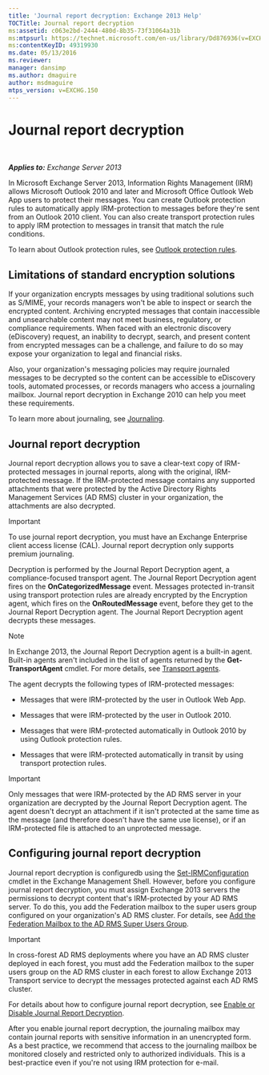 ```yaml
---
title: 'Journal report decryption: Exchange 2013 Help'
TOCTitle: Journal report decryption
ms:assetid: c063e2bd-2444-480d-8b35-73f31064a31b
ms:mtpsurl: https://technet.microsoft.com/en-us/library/Dd876936(v=EXCHG.150)
ms:contentKeyID: 49319930
ms.date: 05/13/2016
ms.reviewer: 
manager: dansimp
ms.author: dmaguire
author: msdmaguire
mtps_version: v=EXCHG.150
---
```


# Journal report decryption

 

_**Applies to:** Exchange Server 2013_


In Microsoft Exchange Server 2013, Information Rights Management (IRM) allows Microsoft Outlook 2010 and later and Microsoft Office Outlook Web App users to protect their messages. You can create Outlook protection rules to automatically apply IRM-protection to messages before they're sent from an Outlook 2010 client. You can also create transport protection rules to apply IRM protection to messages in transit that match the rule conditions.

To learn about Outlook protection rules, see [Outlook protection rules](outlook-protection-rules-exchange-2013-help.md).

## Limitations of standard encryption solutions

If your organization encrypts messages by using traditional solutions such as S/MIME, your records managers won't be able to inspect or search the encrypted content. Archiving encrypted messages that contain inaccessible and unsearchable content may not meet business, regulatory, or compliance requirements. When faced with an electronic discovery (eDiscovery) request, an inability to decrypt, search, and present content from encrypted messages can be a challenge, and failure to do so may expose your organization to legal and financial risks.

Also, your organization's messaging policies may require journaled messages to be decrypted so the content can be accessible to eDiscovery tools, automated processes, or records managers who access a journaling mailbox. Journal report decryption in Exchange 2010 can help you meet these requirements.

To learn more about journaling, see [Journaling](journaling-exchange-2013-help.md).

## Journal report decryption

Journal report decryption allows you to save a clear-text copy of IRM-protected messages in journal reports, along with the original, IRM-protected message. If the IRM-protected message contains any supported attachments that were protected by the Active Directory Rights Management Services (AD RMS) cluster in your organization, the attachments are also decrypted.


> [!IMPORTANT]
> To use journal report decryption, you must have an Exchange Enterprise client access license (CAL). Journal report decryption only supports premium journaling.



Decryption is performed by the Journal Report Decryption agent, a compliance-focused transport agent. The Journal Report Decryption agent fires on the **OnCategorizedMessage** event. Messages protected in-transit using transport protection rules are already encrypted by the Encryption agent, which fires on the **OnRoutedMessage** event, before they get to the Journal Report Decryption agent. The Journal Report Decryption agent decrypts these messages.


> [!NOTE]
> In Exchange 2013, the Journal Report Decryption agent is a built-in agent. Built-in agents aren't included in the list of agents returned by the <STRONG>Get-TransportAgent</STRONG> cmdlet. For more details, see <A href="transport-agents-exchange-2013-help.md">Transport agents</A>.



The agent decrypts the following types of IRM-protected messages:

  - Messages that were IRM-protected by the user in Outlook Web App.

  - Messages that were IRM-protected by the user in Outlook 2010.

  - Messages that were IRM-protected automatically in Outlook 2010 by using Outlook protection rules.

  - Messages that were IRM-protected automatically in transit by using transport protection rules.


> [!IMPORTANT]
> Only messages that were IRM-protected by the AD&nbsp;RMS server in your organization are decrypted by the Journal Report Decryption agent. The agent doesn't decrypt an attachment if it isn't protected at the same time as the message (and therefore doesn't have the same use license), or if an IRM-protected file is attached to an unprotected message.



## Configuring journal report decryption

Journal report decryption is configuredb using the [Set-IRMConfiguration](https://technet.microsoft.com/en-us/library/dd979792\(v=exchg.150\)) cmdlet in the Exchange Management Shell. However, before you configure journal report decryption, you must assign Exchange 2013 servers the permissions to decrypt content that's IRM-protected by your AD RMS server. To do this, you add the Federation mailbox to the super users group configured on your organization's AD RMS cluster. For details, see [Add the Federation Mailbox to the AD RMS Super Users Group](add-the-federation-mailbox-to-the-ad-rms-super-users-group-exchange-2013-help.md).


> [!IMPORTANT]
> In cross-forest AD&nbsp;RMS deployments where you have an AD&nbsp;RMS cluster deployed in each forest, you must add the Federation mailbox to the super users group on the AD&nbsp;RMS cluster in each forest to allow Exchange 2013 Transport service to decrypt the messages protected against each AD&nbsp;RMS cluster.



For details about how to configure journal report decryption, see [Enable or Disable Journal Report Decryption](enable-or-disable-journal-report-decryption-exchange-2013-help.md).

After you enable journal report decryption, the journaling mailbox may contain journal reports with sensitive information in an unencrypted form. As a best practice, we recommend that access to the journaling mailbox be monitored closely and restricted only to authorized individuals. This is a best-practice even if you're not using IRM protection for e-mail.

